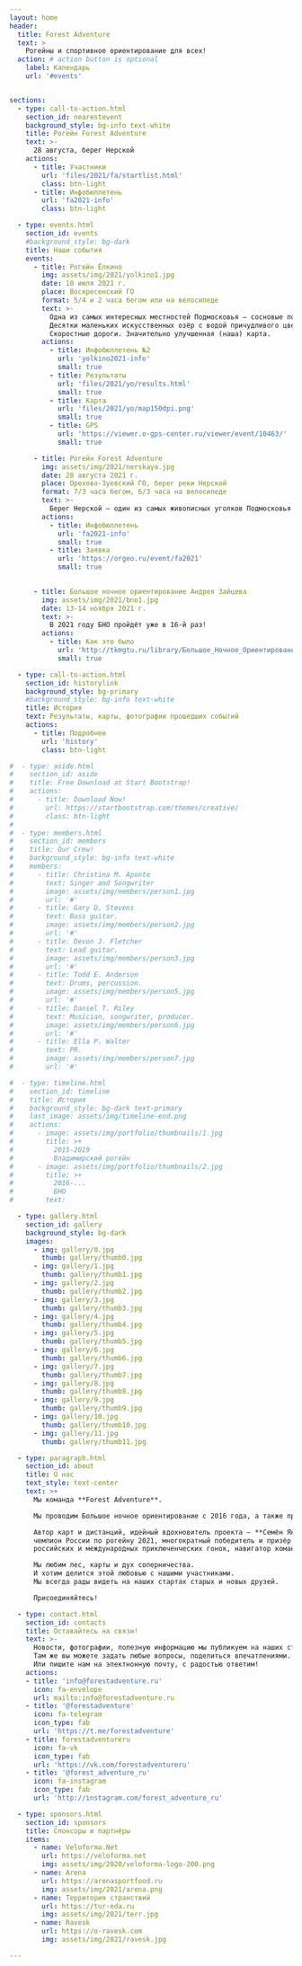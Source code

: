 ```yaml
---
layout: home
header:
  title: Forest Adventure
  text: >
    Рогейны и спортивное ориентирование для всех!
  action: # action button is optional
    label: Календарь
    url: '#events'


sections:
  - type: call-to-action.html
    section_id: nearestevent
    background_style: bg-info text-white
    title: Рогейн Forest Adventure
    text: >-
      28 августа, берег Нерской
    actions:
      - title: Участники
        url: 'files/2021/fa/startlist.html'
        class: btn-light
      - title: Инфобюллетень
        url: 'fa2021-info'
        class: btn-light

  - type: events.html
    section_id: events
    #background_style: bg-dark
    title: Наши события
    events:
      - title: Рогейн Ёлкино
        img: assets/img/2021/yolkino1.jpg
        date: 10 июля 2021 г.
        place: Воскресенский ГО
        format: 5/4 и 2 часа бегом или на велосипеде
        text: >-
          Одна из самых интересных местностей Подмосковья — сосновые посадки на месте знаменитого бывшего Лопатинского рудника.
          Десятки маленьких искусственных озёр с водой причудливого цвета.
          Скоростные дороги. Значительно улучшенная (наша) карта.
        actions:
          - title: Инфобюллетень №2
            url: 'yolkino2021-info'
            small: true
          - title: Результаты
            url: 'files/2021/yo/results.html'
            small: true
          - title: Карта 
            url: 'files/2021/yo/map150dpi.png'
            small: true
          - title: GPS
            url: 'https://viewer.o-gps-center.ru/viewer/event/10463/'
            small: true

      - title: Рогейн Forest Adventure
        img: assets/img/2021/nerskaya.jpg
        date: 28 августа 2021 г.
        place: Орехово-Зуевский ГО, берег реки Нерской
        format: 7/3 часа бегом, 6/3 часа на велосипеде
        text: >-
          Берег Нерской — один из самых живописных уголков Подмосковья! Почему его так долго рогейны обходили стороной?
        actions:
          - title: Инфобюллетень
            url: 'fa2021-info'
            small: true
          - title: Заявка
            url: 'https://orgeo.ru/event/fa2021'
            small: true
 

      - title: Большое ночное ориентирование Андрея Зайцева
        img: assets/img/2021/bno1.jpg
        date: 13-14 ноября 2021 г.
        text: >-
          В 2021 году БНО пройдёт уже в 16-й раз!
        actions:
          - title: Как это было
            url: 'http://tkmgtu.ru/library/Большое_Ночное_Ориентирование'
            small: true

  - type: call-to-action.html
    section_id: historylink
    background_style: bg-primary
    #background_style: bg-info text-white
    title: История
    text: Результаты, карты, фотографии прошедших событий
    actions:
      - title: Подробнее
        url: 'history'
        class: btn-light

#  - type: aside.html
#    section_id: aside
#    title: Free Download at Start Bootstrap!
#    actions:
#      - title: Download Now!
#        url: https://startbootstrap.com/themes/creative/
#        class: btn-light
#
#  - type: members.html
#    section_id: members
#    title: Our Crew!
#    background_style: bg-info text-white
#    members:
#      - title: Christina M. Aponte
#        text: Singer and Songwriter
#        image: assets/img/members/person1.jpg
#        url: '#'
#      - title: Gary D. Stevens
#        text: Bass guitar.
#        image: assets/img/members/person2.jpg
#        url: '#'
#      - title: Devon J. Fletcher
#        text: Lead guitar.
#        image: assets/img/members/person3.jpg
#        url: '#'
#      - title: Todd E. Anderson
#        text: Drums, percussion.
#        image: assets/img/members/person5.jpg
#        url: '#'
#      - title: Daniel T. Riley
#        text: Musician, songwriter, producer.
#        image: assets/img/members/person6.jpg
#        url: '#'
#      - title: Ella P. Walter
#        text: PR.
#        image: assets/img/members/person7.jpg
#        url: '#'

#  - type: timeline.html
#    section_id: timeline
#    title: История
#    background_style: bg-dark text-primary
#    last_image: assets/img/timeline-end.png
#    actions:
#      - image: assets/img/portfolio/thumbnails/1.jpg
#        title: >+
#          2015-2019
#          Владимирский рогейн
#      - image: assets/img/portfolio/thumbnails/2.jpg
#        title: >+
#          2016-...
#          БНО
#        text:

  - type: gallery.html
    section_id: gallery
    background_style: bg-dark
    images:
      - img: gallery/0.jpg
        thumb: gallery/thumb0.jpg
      - img: gallery/1.jpg
        thumb: gallery/thumb1.jpg
      - img: gallery/2.jpg
        thumb: gallery/thumb2.jpg
      - img: gallery/3.jpg
        thumb: gallery/thumb3.jpg
      - img: gallery/4.jpg
        thumb: gallery/thumb4.jpg
      - img: gallery/5.jpg
        thumb: gallery/thumb5.jpg
      - img: gallery/6.jpg
        thumb: gallery/thumb6.jpg
      - img: gallery/7.jpg
        thumb: gallery/thumb7.jpg
      - img: gallery/8.jpg
        thumb: gallery/thumb8.jpg
      - img: gallery/9.jpg
        thumb: gallery/thumb9.jpg
      - img: gallery/10.jpg
        thumb: gallery/thumb10.jpg
      - img: gallery/11.jpg
        thumb: gallery/thumb11.jpg

  - type: paragraph.html
    section_id: about
    title: О нас
    text_style: text-center
    text: >+
      Мы команда **Forest Adventure**.

      Мы проводим Большое ночное ориентирование с 2016 года, а также проводили [Владимирский рогейн](https://vrogaining.ru) с 2015 до 2018 года.

      Автор карт и дистанций, идейный вдохновитель проекта — **Семён Якимов**,
      чемпион России по рогейну 2021, многократный победитель и призёр рогейнов,
      российских и международных приключенческих гонок, навигатор команды Blizzard.

      Мы любим лес, карты и дух соперничества.
      И хотим делится этой любовью с нашими участниками.
      Мы всегда рады видеть на наших стартах старых и новых друзей.

      Присоединяйтесь!

  - type: contact.html
    section_id: contacts
    title: Оставайтесь на связи!
    text: >-
      Новости, фотографии, полезную информацию мы публикуем на наших страницах в социальных сетях.
      Там же вы можете задать любые вопросы, поделиться впечатлениями.
      Или пишите нам на электнонную почту, с радостью ответим!
    actions:
    - title: 'info@forestadventure.ru'
      icon: fa-envelope
      url: mailto:info@forestadventure.ru
    - title: '@forestadventure'
      icon: fa-telegram
      icon_type: fab
      url: 'https://t.me/forestadventure'
    - title: forestadventureru
      icon: fa-vk
      icon_type: fab
      url: 'https://vk.com/forestadventureru'
    - title: '@forest_adventure_ru'
      icon: fa-instagram
      icon_type: fab
      url: 'http://instagram.com/forest_adventure_ru'

  - type: sponsors.html
    section_id: sponsors
    title: Спонсоры и партнёры
    items:
      - name: Veloforma.Net
        url: https://veloforma.net
        img: assets/img/2020/veloforma-logo-200.png
      - name: Arena
        url: https://arenasportfood.ru
        img: assets/img/2021/arena.png
      - name: Территория странствий
        url: https://tur-eda.ru
        img: assets/img/2021/terr.jpg
      - name: Ravesk
        url: https://o-ravesk.com
        img: assets/img/2021/ravesk.jpg

---
```

